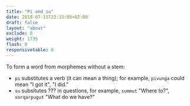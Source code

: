 ```yaml
---
title: "Pi and su"
date: 2018-07-15T22:15:05+02:00
draft: false
layout: "about"
exclude: 0
weight: 1735
flash: 0
responsivetable: 0
---
```


To form a word from morphemes without a stem:

* `pi` substitutes a verb (it can mean a thing);
for example, `pivunga` could mean "I got it", "I did."
* `su` subsitutes ??? in questions, for example, `summut` "Where to?", `sorqarpugut` "What do we have?"
